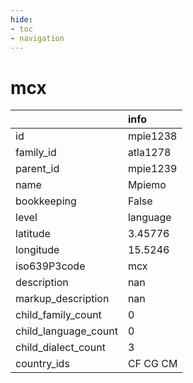 ```yaml
---
hide:
- toc
- navigation
---
```

# mcx
|                      | info     |
|:---------------------|:---------|
| id                   | mpie1238 |
| family_id            | atla1278 |
| parent_id            | mpie1239 |
| name                 | Mpiemo   |
| bookkeeping          | False    |
| level                | language |
| latitude             | 3.45776  |
| longitude            | 15.5246  |
| iso639P3code         | mcx      |
| description          | nan      |
| markup_description   | nan      |
| child_family_count   | 0        |
| child_language_count | 0        |
| child_dialect_count  | 3        |
| country_ids          | CF CG CM |